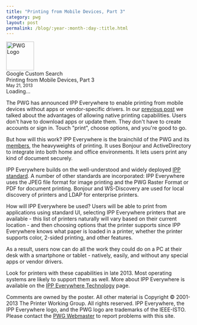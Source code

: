 ```yaml
---
title: "Printing from Mobile Devices, Part 3"
category: pwg
layout: post
permalink: /blog/:year-:month-:day-:title.html
---
```


<!DOCTYPE html>
<html>
  <head>
    <meta http-equiv="X-UA-Compatible" content="IE=9">
    <title>Printing from Mobile Devices, Part 3 - Printer Working Group</title>
    <meta http-equiv="Content-Type" content="text/html; charset=UTF-8">
    <meta name="viewport" content="width=device-width">
    <link rel="stylesheet" href="http://www.google.com/cse/style/look/default.css" type="text/css">
    <link rel="stylesheet" type="text/css" href="../pwg.css">
    <link rel="shortcut icon" href="../pwg.png" type="image/png">
    <script type="text/javascript" src="http://www.google.com/jsapi"></script>
    <script type="text/javascript" src="../pwg.js"></script>
  </head>
  <body onload="load_sidebar('../');">
    <div id="PWGPage">
      <div id="PWGHeader">
        <div id="PWGHeaderBody">
          <div id="PWGLogo"><img src="../pwg.png" alt="PWG Logo" height="78" width="75"></div>
          <div id="PWGSearchForm">Google Custom Search</div>
          <div id="PWGTitle">Printing from Mobile Devices, Part 3<br>
          <small>May 21, 2013</small></div>
        </div>
      </div>
      <div id="PWGBody">
        <div id="PWGSearchResults"></div>
        <div id="PWGSideBar">
          <div id="PWGSideBody">Loading...</div>
        </div>
        <div id="PWGContent">
          <div id="PWGContentBody">
            <p>The PWG has announced IPP Everywhere to enable printing from mobile devices without apps or vendor-specific drivers. In our <a href="printing-from-mobile-devices-2.html">previous post</a> we talked about the advantages of allowing native printing capabilities. Users don't have to download apps or update them. They don't have to create accounts or sign in. Touch "print", choose options, and you're good to go.</p>
            <p>But how will this work? IPP Everywhere is the brainchild of the PWG and its <a href="http://pwg.org/pwg-logos/members.html">members</a>, the heavyweights of printing. It uses Bonjour and ActiveDirectory to integrate into both home and office environments. It lets users print any kind of document securely.</p>
            <p>IPP Everywhere builds on the well-understood and widely deployed <a href="http://www.pwg.org/ipp/">IPP standard</a>. A number of other standards are incorporated: IPP Everywhere uses the JPEG file format for image printing and the PWG Raster Format or PDF for document printing. Bonjour and WS-Discovery are used for local discovery of printers and LDAP for enterprise printers.</p>
            <p>How will IPP Everywhere be used? Users will be able to print from applications using standard UI, selecting IPP Everywhere printers that are available - this list of printers naturally will vary based on their current location - and then choosing options that the printer supports since IPP Everywhere knows what paper is loaded in a printer, whether the printer supports color, 2-sided printing, and other features.</p>
            <p>As a result, users now can do all the work they could do on a PC at their desk with a smartphone or tablet - natively, easily, and without any special apps or vendor drivers.</p>
            <p>Look for printers with these capabilities in late 2013. Most operating systems are likely to support them as well.  More about IPP Everywhere is available on the <a href="http://www.pwg.org/ipp/everywhere.html">IPP Everywhere Technology</a> page.</p>
          </div>
        </div>
      </div>
      <div id="PWGFooter">
        <div id="PWGFooterBody">Comments are owned by the poster. All
          other material is Copyright © 2001-2013 The Printer Working
          Group. All rights reserved. IPP Everywhere, the IPP Everywhere logo, and the PWG logo are trademarks of the IEEE-ISTO. Please contact the <a
            href="mailto:webmaster@pwg.org">PWG Webmaster</a> to report
          problems with this site.</div>
      </div>
    </div>
  </body>
</html>
